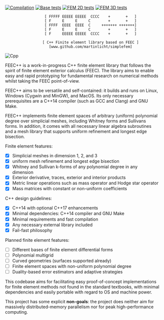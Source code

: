 [![Compilation](https://github.com/martinlicht/simplefem/actions/workflows/main.yml/badge.svg)](https://github.com/martinlicht/simplefem/actions/workflows/main.yml)
[![Base tests](https://github.com/martinlicht/simplefem/actions/workflows/unittests.yml/badge.svg)](https://github.com/martinlicht/simplefem/actions/workflows/unittests.yml)
[![FEM 2D tests](https://github.com/martinlicht/simplefem/actions/workflows/unittests_comp.yml/badge.svg)](https://github.com/martinlicht/simplefem/actions/workflows/unittests_comp.yml)
[![FEM 3D tests](https://github.com/martinlicht/simplefem/actions/workflows/unittests_3D.yml/badge.svg)](https://github.com/martinlicht/simplefem/actions/workflows/unittests_3D.yml)

```
                  [ FFFFF EEEEE EEEEE  CCCC    +       +   ]
                  [ F     E     E     C        +       +   ]
                  [ FFFF  EEEE  EEEE  C     +++++++ +++++++]
                  [ F     E     E     C        +       +   ]
                  [ F     EEEEE EEEEE  CCCC    +       +   ]

                 [ C++ Finite element library based on FEEC ]
                    [www.github.com/martinlicht/simplefem]
```

![Cpp](https://img.shields.io/badge/-C++14-deepskyblue?logo=c%2B%2B&style=flat-square)

FEEC++ is a work-in-progress C++ finite element library that follows the spirit of finite element exterior calculus (FEEC). 
The library aims to enable easy and rapid prototyping for fundamental research on numerical methods whilst taking the FEEC point-of-view. 

FEEC++ aims to be versatile and self-contained: it builds and runs on Linux, Windows (Cygwin and MinGW), and MacOS.
Its only necessary prerequisites are a C++14 compiler (such as GCC and Clang) and GNU Make.

FEEC++ implements finite element spaces of arbitrary (uniform) polynomial degree over simplicial meshes, including Whitney forms and Sullivans forms.
In addition, it comes with all necessary linear algebra subroutines and a mesh library that supports uniform refinement and longest edge bisection.

Finite element features:

- [x] Simplicial meshes in dimension 1, 2, and 3
- [x] uniform mesh refinement and longest edge bisection
- [x] Whitney and Sullivan k-forms of any polynomial degree in any dimension
- [x] Exterior derivative, traces, exterior and interior products
- [x] Metric linear operations such as mass operator and Hodge star operator
- [x] Mass matrices with constant or non-uniform coefficients

C++ design guidelines:

- [x] C++14 with optional C++17 enhancements
- [x] Minimal dependencies: C++14 compiler and GNU Make
- [x] Minimal requirements and fast compilation
- [x] Any necessary external library included
- [x] Fail-fast philosophy

Planned finite element features:

- [ ] Different bases of finite element differential forms
- [ ] Polynomial multigrid
- [ ] Curved geometries (surfaces supported already)
- [ ] Finite element spaces with non-uniform polynomial degree
- [ ] Duality-based error estimators and adaptive strategies

This codebase aims for facilitating easy proof-of-concept implementations for finite element methods not found in the standard textbooks, with minimal dependencies and easily portable with regard to OS and machine power. 

This project has some explicit **non-goals**: the project does neither aim for massively distributed-memory parallelism nor for peak high-performance computing. 



